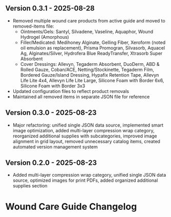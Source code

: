 ## Version 0.3.1 - 2025-08-28
- Removed multiple wound care products from active guide and moved to removed-items file:
  - Ointments/Gels: Santyl, Silvadene, Vaseline, Aquaphor, Wound Hydrogel (Amorphous)
  - Filler/Medicated: Medihoney Alginate, Gelling Fiber, Xeroform (noted oil emulsion as replacement), Prisma Promogran, Silvasorb, Aquacel Ag, Alginates/Silver, Hydrofera Blue ReadyTransfer, Xtrasorb Super Absorbent
  - Cover Dressings: Allevyn, Tegaderm Absorbent, DuoDerm, ABD & Rolled Gauze, Coban/ACE, Netting/Stockinette, Tegaderm Film, Bordered Gauze/Island Dressing, Hypafix Retention Tape, Allevyn Life Lite 4x4, Allevyn Life Lite Large, Silicone Foam with Border 6x6, Silicone Foam with Border 3x3
- Updated configuration files to reflect product removals
- Maintained all removed items in separate JSON file for reference

## Version 0.3.0 - 2025-08-23
- Major refactoring: unified single JSON data source, implemented smart image optimization, added multi-layer compression wrap category, reorganized additional supplies with subcategories, improved image alignment in grid layout, removed unnecessary catalog items, created automated version management system

## Version 0.2.0 - 2025-08-23
- Added multi-layer compression wrap category, unified single JSON data source, optimized images for print PDFs, added organized additional supplies section

# Wound Care Guide Changelog

